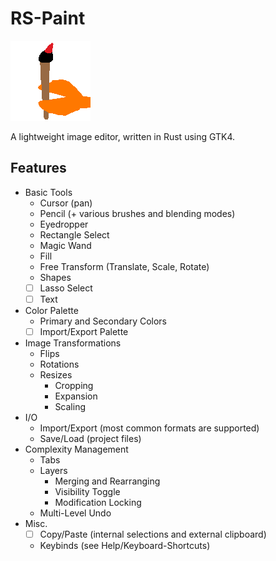 # RS-Paint

![rs-paint alpha logo](/icons/logo.png)

A lightweight image editor, written in Rust using GTK4.

## Features

- Basic Tools
    - Cursor (pan)
    - Pencil (+ various brushes and blending modes)
    - Eyedropper
    - Rectangle Select
    - Magic Wand
    - Fill
    - Free Transform (Translate, Scale, Rotate)
    - Shapes
    - [ ] Lasso Select
    - [ ] Text
- Color Palette
    - Primary and Secondary Colors
    - [ ] Import/Export Palette
- Image Transformations
  - Flips
  - Rotations
  - Resizes
      - Cropping
      - Expansion
      - Scaling
- I/O
    - Import/Export (most common formats are supported)
    - Save/Load (project files)
- Complexity Management
    - Tabs
    - Layers
        - Merging and Rearranging
        - Visibility Toggle
        - Modification Locking
    - Multi-Level Undo
- Misc.
    - [ ] Copy/Paste (internal selections and external clipboard)
    - Keybinds (see Help/Keyboard-Shortcuts)
